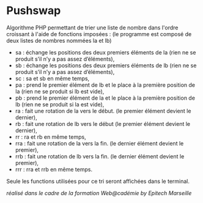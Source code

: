 # Pushswap
Algorithme PHP permettant de trier une liste de nombre dans l'ordre croissant à l'aide de fonctions imposées :
(le programme est composé de deux listes de nombres nommées la et lb)

- sa : échange les positions des deux premiers éléments de la (rien ne se produit s’il n’y a pas assez d’éléments),
- sb : échange les positions des deux premiers éléments de lb (rien ne se produit s’il n’y a pas assez d’éléments),
- sc : sa et sb en même temps,
- pa : prend le premier élément de lb et le place à la première position de la (rien ne se produit si lb est vide),
- pb : prend le premier élément de la et le place à la première position de lb (rien ne se produit si la est vide),
- ra : fait une rotation de la vers le début. (le premier élément devient le dernier),
- rb : fait une rotation de lb vers le début (le premier élément devient le dernier),
- rr : ra et rb en même temps,
- rra : fait une rotation de la vers la fin. (le dernier élément devient le premier),
- rrb : fait une rotation de lb vers la fin. (le dernier élément devient le premier),
- rrr : rra et rrb en même temps.

Seule les functions utilisées pour ce tri seront affichées dans le terminal.

*réalisé dans le cadre de la formation Web@cadémie by Epitech Marseille*
